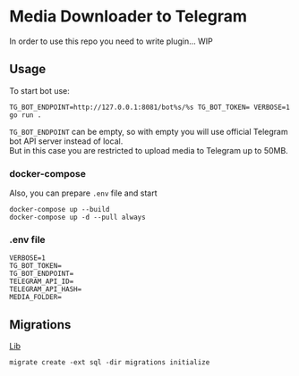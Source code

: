 # Media Downloader to Telegram

In order to use this repo you need to write plugin... WIP


## Usage

To start bot use:

```shell
TG_BOT_ENDPOINT=http://127.0.0.1:8081/bot%s/%s TG_BOT_TOKEN= VERBOSE=1 go run .
```

`TG_BOT_ENDPOINT` can be empty, so with empty you will use official Telegram bot API server instead of local. \
But in this case you are restricted to upload media to Telegram up to 50MB.

### docker-compose

Also, you can prepare `.env` file and start

```shell
docker-compose up --build
docker-compose up -d --pull always
```

### .env file

```
VERBOSE=1
TG_BOT_TOKEN=
TG_BOT_ENDPOINT=
TELEGRAM_API_ID=
TELEGRAM_API_HASH=
MEDIA_FOLDER=
```


## Migrations

[Lib](https://github.com/golang-migrate/migrate)

```shell
migrate create -ext sql -dir migrations initialize
```
